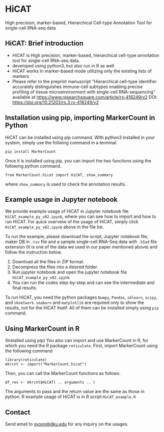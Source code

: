 # HiCAT
High precision, marker-based, Hierarchical Cell-type Annotation Tool for single-cell RNA-seq data

## HiCAT: Brief introduction
- HiCAT is High precision, marker-based, hierarchical cell-type annotation tool for single-cell RNA-seq data.
- developed using python3, but also run in R as well
- HiCAT works in marker-based mode utilizing only the existing lists of markers
- Please refer to the preprint manuscript "Hierarchical cell-type identifier accurately distinguishes immune-cell subtypes enabling precise profiling of tissue microenvironment with single-cell RNA-sequencing" available at https://www.researchsquare.com/article/rs-418249/v2 DOI:
https://doi.org/10.21203/rs.3.rs-418249/v2 

## Installation using pip, importing MarkerCount in Python

HiCAT can be installed using pip command. With python3 installed in your system, simply use the follwing command in a terminal.

`pip install MarkerCount`

Once it is installed using pip, you can import the two functions using the following python command.

`from MarkerCount.hicat import HiCAT, show_summary`

where `show_summary` is used to check the annotation results.

## Example usage in Jupyter notebook

We provide example usage of HiCAT in Jupyter notebook file `HiCAT_example_py_v02.ipynb`, where you can see how to import and how to run HiCAT. For quick overveiw of the usage of HiCAT, simply click `HiCAT_example_py_v02.ipynb` above in the file list.

To run the example, please download the script, Jupyter notebook file, maker DB in `.tsv` file and a sample single-cell RNA-Seq data with `.h5ad` file extension (It is one of the data we used in our paper mentioned above) and follow the instruction below.

1. Download all the files in ZIP format.
2. Decompress the files into a desired folder.
3. Run jupyter notebook and open the jupyter notebook file `HiCAT_example_py_v02.ipynb`
4. You can run the codes step-by-step and can see the intermediate and final results.

To run HiCAT, you need the python packages `Numpy`, `Pandas`, `sklearn`, `scipy`, and `sknetwork`.
`seaborn` and `matplotlib` are required only to show the results, not for the HiCAT itself.
All of them can be installed simply using `pip` command.

## Using MarkerCount in R

(Installed using pip) You also can import and use MarkerCount in R, for which you need the R package `reticulate`.
First, import MarkerCount using the following command

`library(reticulate)`  
`mkrcnt <- import("MarkerCount.hicat")`

Then, you can call the MarkerCount functions as follows.

`df_res <- mkrcnt$HiCAT( .. arguments .. )` 

The arguments to pass and the return value are the same as those in python.
R example usage of HiCAT is in R script `HiCAT_example.R`

## Contact
Send email to syoon@dku.edu for any inquiry on the usages.

